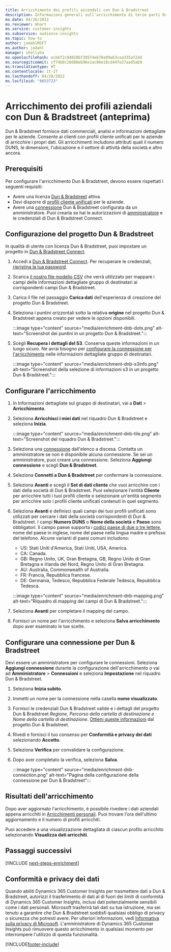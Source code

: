 ```yaml
---
title: Arricchimento dei profili aziendali con Dun & Bradstreet
description: Informazioni generali sull'arricchimento di terze parti Dun & Bradstreet.
ms.date: 04/26/2022
ms.reviewer: mhart
ms.service: customer-insights
ms.subservice: audience-insights
ms.topic: how-to
author: jodahlMSFT
ms.author: jodahl
manager: shellyha
ms.openlocfilehash: ecbbf2c94020bf395f4eb70a99a63cea335af2dd
ms.sourcegitcommit: cf74b8c20d88eb96e1ac86e18cd44fe27aad5ab9
ms.translationtype: HT
ms.contentlocale: it-IT
ms.lasthandoff: 04/28/2022
ms.locfileid: "8653723"
---
```

# <a name="enrichment-of-company-profiles-with-dun--bradstreet-preview"></a>Arricchimento dei profili aziendali con Dun & Bradstreet (anteprima)

Dun & Bradstreet fornisce dati commerciali, analisi e informazioni dettagliate per le aziende. Consente ai clienti con profili cliente unificati per le aziende di arricchire i propri dati. Gli arricchimenti includono attributi quali il numero DUNS, le dimensioni, l'ubicazione e il settore di attività della società e altro ancora.

## <a name="prerequisites"></a>Prerequisiti

Per configurare l'arricchimento Dun & Bradstreet, devono essere rispettati i seguenti requisiti:

- Avere una licenza [Dun & Bradstreet](https://www.dnb.com/marketing/media/give-your-data-a-boost.html?source=microsoft_audience_insights) attiva.
- Devi disporre di [profili cliente unificati](customer-profiles.md) per le aziende.
- Avere una [connessione](connections.md) Dun & Bradstreet configurata da un amministratore. Puoi crearla se hai le autorizzazioni di [amministratore](permissions.md#admin) e le credenziali di Dun & Bradstreet Connect. 

## <a name="setting-up-your-dun--bradstreet-project"></a>Configurazione del progetto Dun & Bradstreet

In qualità di utente con licenza Dun & Bradstreet, puoi impostare un progetto in [Dun & Bradstreet Connect](https://connect.dnb.com?lead_source=microsoft_audienceinsights). 


1. Accedi a [Dun & Bradstreet Connect](https://connect.dnb.com?lead_source=microsoft_audienceinsights). Per recuperare le credenziali, [ripristina la tua password](https://sso.dnb.com/signin/forgot-password?lead_source=microsoft_audienceinsights).

1. Scarica [il nostro file modello CSV](https://c360devenrichment.blob.core.windows.net/mapping/DnBCIdatamapping.csv) che verrà utilizzato per mappare i campi delle informazioni dettagliate gruppo di destinatari ai corrispondenti campi Dun & Bradstreet. 

1. Carica il file nel passaggio **Carica dati** dell'esperienza di creazione del progetto Dun & Bradstreet. 

1. Seleziona i puntini orizzontali sotto la relativa **origine** nel progetto Dun & Bradstreet appena creato per vedere le opzioni disponibili.

   :::image type="content" source="media/enrichment-dnb-dots.png" alt-text="Screenshot dei puntini in un progetto Dun & Bradstreet.":::

1. Scegli **Recupera i dettagli del S3**. Conserva queste informazioni in un luogo sicuro. Ne avrai bisogno per [configurare la connessione per l'arricchimento](#configure-a-connection-for-dun--bradstreet) nelle informazioni dettagliate gruppo di destinatari. 

   :::image type="content" source="media/enrichment-dnb-s3info.png" alt-text="Screenshot della selezione di informazioni s3 in un progetto Dun & Bradstreet.":::



## <a name="configure-the-enrichment"></a>Configurare l'arricchimento

1. In Informazioni dettagliate sul gruppo di destinatari, vai a **Dati** > **Arricchimento**.

1. Seleziona **Arricchisci i miei dati** nel riquadro Dun & Bradstreet e seleziona **Inizia**.

   :::image type="content" source="media/enrichment-dnb-tile.png" alt-text="Screenshot del riquadro Dun & Bradstreet.":::

1. Seleziona una [connessione](connections.md) dall'elenco a discesa. Contatta un amministratore se non è disponibile alcuna connessione. Se sei un amministratore, puoi creare una connessione. Seleziona **Aggiungi connessione** e scegli **Dun & Bradstreet**. 

1. Seleziona **Connetti a Dun & Bradstreet** per confermare la connessione.

1. Seleziona **Avanti** e scegli il **Set di dati cliente** che vuoi arricchire con i dati della società di Dun & Bradstreet. Puoi selezionare l'entità **Cliente** per arricchire tutti i tuoi profili cliente o selezionare un'entità segmento per arricchire solo i profili cliente unificati contenuti in quel segmento.

1. Seleziona **Avanti** e definisci quali campi dei tuoi profili unificati sono utilizzati per cercare i dati della società corrispondenti di Dun & Bradstreet. I campi **Numero DUNS** o **Nome della società** e **Paese** sono obbligatori. Il campo paese supporta i [codici paese di due o tre lettere](https://www.iso.org/iso-3166-country-codes.html), nome del paese in inglese, nome del paese nella lingua madre e prefisso del telefono. Alcune varianti di paesi comuni includono:

   * US: Stati Uniti d'America, Stati Uniti, USA, America.
   * CA: Canada.
   * GB: Regno Unito, UK, Gran Bretagna, GB, Regno Unito di Gran Bretagna e Irlanda del Nord, Regno Unito di Gran Bretagna.
   * AU: Australia, Commonwealth of Australia.
   * FR: Francia, Repubblica francese.
   * DE: Germania, Tedesco, Repubblica Federale Tedesca, Repubblica Tedesca.

   :::image type="content" source="media/enrichment-dnb-mapping.png" alt-text="Riquadro di mapping dei campi di Dun & Bradstreet.":::

1. Seleziona **Avanti** per completare il mapping del campo.

1. Fornisci un nome per l'arricchimento e seleziona **Salva arricchimento** dopo aver esaminato le tue scelte.


## <a name="configure-a-connection-for-dun--bradstreet"></a>Configurare una connessione per Dun & Bradstreet 

Devi essere un amministratore per configurare le connessioni. Seleziona **Aggiungi connessione** durante la configurazione dell'arricchimento *o* vai ad **Amministratore** > **Connessioni** e seleziona **Impostazione** nel riquadro Dun & Bradstreet.

1. Seleziona **Inizia subito**. 

1. Immetti un nome per la connessione nella casella **nome visualizzato**.

1. Fornisci le credenziali Dun & Bradstreet valide e i dettagli del progetto Dun & Bradstreet *Regione, Percorso della cartella di destinazione e Nome della cartella di destinazione*. [Ottieni queste informazioni](#setting-up-your-dun--bradstreet-project) dal progetto Dun & Bradstreet.

1. Rivedi e fornisci il tuo consenso per **Conformità e privacy dei dati** selezionando **Accetto**.

1. Seleziona **Verifica** per convalidare la configurazione.

1. Dopo aver completato la verifica, seleziona **Salva**.
   
   :::image type="content" source="media/enrichment-dnb-connection.png" alt-text="Pagina della configurazione della connessione per Dun & Bradstreet":::

## <a name="enrichment-results"></a>Risultati dell'arricchimento

Dopo aver aggiornato l'arricchimento, è possibile rivedere i dati aziendali appena arricchiti in [Arricchimenti personali](enrichment-hub.md). Puoi trovare l'ora dell'ultimo aggiornamento e il numero di profili arricchiti.

Puoi accedere a una visualizzazione dettagliata di ciascun profilo arricchito selezionando **Visualizza dati arricchiti**.

## <a name="next-steps"></a>Passaggi successivi

[!INCLUDE [next-steps-enrichment](includes/next-steps-enrichment.md)]

## <a name="data-privacy-and-compliance"></a>Conformità e privacy dei dati

Quando abiliti Dynamics 365 Customer Insights per trasmettere dati a Dun & Bradstreet, autorizzi il trasferimento di dati al di fuori dei limiti di conformità di Dynamics 365 Customer Insights, inclusi dati potenzialmente sensibili come i dati personali. Microsoft trasferirà tali dati su tua istruzione, ma sei tenuto a garantire che Dun & Bradstreet soddisfi qualsiasi obbligo di privacy o sicurezza che potresti avere. Per ulteriori informazioni, vedi [Informativa sulla privacy di Microsoft](https://go.microsoft.com/fwlink/?linkid=396732).
L'amministratore di Dynamics 365 Customer Insights può rimuovere questo arricchimento in qualsiasi momento per interrompere l'utilizzo di questa funzionalità.


[!INCLUDE[footer-include](includes/footer-banner.md)]
